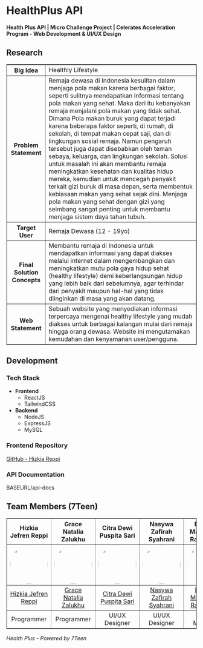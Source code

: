 # HealthPlus API

**Health Plus API | Micro Challenge Project | Celerates Acceleration Program - Web Development & UI/UX Design**

## Research

<table border="1" cellpadding="8">
    <tr>
        <th>Big Idea</th>
        <td>Healthly Lifestyle</td>
    </tr>
    <tr>
        <th>Problem Statement</th>
        <td>
            Remaja dewasa di Indonesia kesulitan dalam menjaga pola makan karena berbagai faktor, seperti sulitnya mendapatkan informasi tentang pola makan yang sehat. Maka dari itu kebanyakan remaja menjalani pola makan yang tidak sehat. Dimana Pola makan buruk yang dapat terjadi karena beberapa faktor seperti, di rumah, di sekolah, di tempat makan cepat saji, dan di lingkungan sosial remaja. Namun pengaruh tersebut juga dapat disebabkan oleh teman sebaya, keluarga, dan lingkungan sekolah. Solusi untuk masalah ini akan membantu remaja meningkatkan kesehatan dan kualitas hidup mereka, kemudian untuk mencegah penyakit terkait gizi buruk di masa depan, serta membentuk kebiasaan makan yang sehat sejak dini. Menjaga pola makan yang sehat dengan gizi yang seimbang sangat penting untuk membantu menjaga sistem daya tahan tubuh.
        </td>
    </tr>
    <tr>
        <th>Target User</th>
        <td>Remaja Dewasa (12 - 19yo)</td>
    </tr>
    <tr>
        <th>Final Solution Concepts</th>
        <td>
            Membantu remaja di Indonesia untuk mendapatkan informasi yang dapat diakses melalui internet dalam mengembangkan dan meningkatkan mutu pola gaya hidup sehat (healthy lifestyle) demi keberlangsungan hidup yang lebih baik dari sebelumnya, agar terhindar dari penyakit maupun hal-hal yang tidak diinginkan di masa yang akan datang.
        </td>
    </tr>
    <tr>
        <th>Web Statement</th>
        <td>
            Sebuah website yang menyediakan informasi terpercaya mengenai healthy lifestyle yang mudah diakses untuk berbagai kalangan mulai dari remaja hingga orang dewasa. Website ini mengutamakan kemudahan dan kenyamanan user/pengguna.
        </td>
    </tr>
</table>

## Development

### Tech Stack

- **Frontend**
  - ReactJS
  - TailwindCSS
- **Backend**
  - NodeJS
  - ExpressJS
  - MySQL

### Frontend Repository

[GitHub - Hizkia Reppi](https://github.com/HizkiaReppi/health-plus)

### API Documentation

BASEURL/api-docs

## Team Members (7Teen)

<table border="1" cellpadding="10" style="text-align:center;">
    <tr>
        <th>Hizkia Jefren Reppi</th>
        <th>Grace Natalia Zalukhu</th>
        <th>Citra Dewi Puspita Sari</th>
        <th>Nasywa Zafirah Syahrani</th>
        <th>Bintang Mahaputra Ramadhan</th>
    </tr>
    <tr>
        <td>
            <img src="https://avatars.githubusercontent.com/hizkiareppi" width="100" height="100" style="border-radius:50%" />
        </td>
        <td>
            <img src="https://avatars.githubusercontent.com/Gracenzl" width="100" height="100" style="border-radius:50%" />
        </td>
        <td>
            <img src="https://avatars.githubusercontent.com/citrasyya" width="100" height="100" style="border-radius:50%" />
        </td>
        <td>
            <img src="https://avatars.githubusercontent.com/nasywazfh" width="100" height="100" style="border-radius:50%" />
        </td>
        <td>
            <img src="https://avatars.githubusercontent.com/bintanggmr" width="100" height="100" style="border-radius:50%" />
        </td>
    </tr>
    <tr>
        <td>
            <a href="https://github.com/hizkiareppi">Hizkia Jefren Reppi</a>
        </td>
        <td>
            <a href="https://github.com/Gracenzl">Grace Natalia Zalukhu</a>
        </td>
        <td>
            <a href="https://github.com/citrasyya">Citra Dewi Puspita Sari</a>
        </td>
        <td>
            <a href="https://github.com/nasywazfh">Nasywa Zafirah Syahrani</a>
        </td>
        <td>
            <a href="https://github.com/bintanggmr">Bintang Mahaputra Ramadhan</a>
        </td>
    </tr>
    <tr>
        <td>Programmer</td>
        <td>Programmer</td>
        <td>UI/UX Designer</td>
        <td>UI/UX Designer</td>
        <td>Project Manager</td>
    </tr>
</table>

_Health Plus - Powered by 7Teen_
